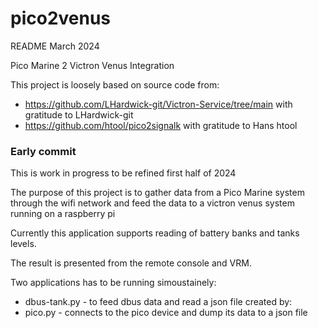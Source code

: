 # pico2venus
README March 2024

Pico Marine 2 Victron Venus Integration

This project is loosely based on source code from:
 - https://github.com/LHardwick-git/Victron-Service/tree/main with gratitude to LHardwick-git
 - https://github.com/htool/pico2signalk with gratitude to Hans htool


### Early commit
This is work in progress to be refined first half of 2024

The purpose of this project is to gather data from a Pico Marine system through the wifi network and feed the data to a victron venus system running on a raspberry pi

Currently this application supports reading of battery banks and tanks levels.

The result is presented from the remote console and VRM.

Two applications has to be running simoustainely: 
 - dbus-tank.py - to feed dbus data and read a json file created by:
 - pico.py - connects to the pico device and dump its data to a json file



